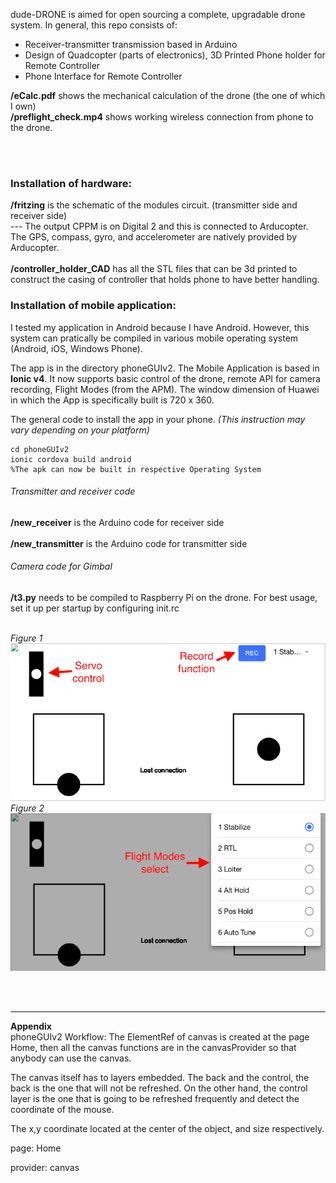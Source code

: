 dude-DRONE is aimed for open sourcing a complete, upgradable drone system. In general, this repo consists of:
- Receiver-transmitter transmission based in Arduino
- Design of Quadcopter (parts of electronics), 3D Printed Phone holder for Remote Controller
- Phone Interface for Remote Controller

<b>/eCalc.pdf</b> shows the mechanical calculation of the drone (the one of which I own) <br />
<b>/preflight_check.mp4</b> shows working wireless connection from phone to the drone.</b>

<br />
<br />
<h3>Installation of hardware:</h3>
<b>/fritzing</b> is the schematic of the modules circuit. (transmitter side and receiver side) <br />
--- The output CPPM is on Digital 2 and this is connected to Arducopter. The GPS, compass, gyro, and accelerometer are natively provided by Arducopter. <br /><br />
<b>/controller_holder_CAD</b> has all the STL files that can be 3d printed to construct the casing of controller that holds phone to have better handling.

<br />

<h3>Installation of mobile application:</h3>
I tested my application in Android because I have Android. However, this system can pratically be compiled in various mobile operating system (Android, iOS, Windows Phone). <br />

The app is in the directory phoneGUIv2. The Mobile Application is based in <b>Ionic v4</b>. It now supports basic control of the drone, remote API for camera recording, Flight Modes (from the APM). The window dimension of Huawei in which the App is specifically built is 720 x 360.

The general code to install the app in your phone. <i>(This instruction may vary depending on your platform)</i>
```
cd phoneGUIv2
ionic cordova build android
%The apk can now be built in respective Operating System
```

<h6>Transmitter and receiver code</h6>
<b>/new_receiver</b> is the Arduino code for receiver side <br /> <br />
<b>/new_transmitter</b> is the Arduino code for transmitter side

<h6>Camera code for Gimbal</h6>
<b>/t3.py</b> needs to be compiled to Raspberry Pi on the drone. For best usage, set it up per startup by configuring init.rc
<br />
<br />

<i>Figure 1 <br />
![Screenshot](./assets/fig1.png)
<br />
Figure 2 <br /></i>
![Screenshot](./assets/fig2.png)

<br />
<br />

<hr />
<b>Appendix</b>
<br />
phoneGUIv2 Workflow:
The ElementRef of canvas is created at the page Home, then all the canvas functions are in the canvasProvider so that anybody can use the canvas.

The canvas itself has to layers embedded. The back and the control, the back is the one that will not be refreshed. On the other hand, the control layer is the one that is going to be refreshed frequently and detect the coordinate of the mouse.

The x,y coordinate located at the center of the object, and size respectively.

page:
Home

provider:
canvas
